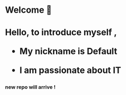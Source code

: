 <h1>  Welcome 👋<h1>
Hello, to introduce myself ,

- My nickname is Default

- I am passionate about IT

### new repo will arrive ! 
